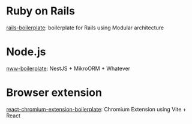 # Ruby on Rails

[rails-boilerplate](https://github.com/zgid123/rails-boilerplate): boilerplate for Rails using Modular architecture

# Node.js

[nww-boilerplate](https://github.com/zgid123/nmw-boilerplate): NestJS + MikroORM + Whatever

# Browser extension

[react-chromium-extension-boilerplate](https://github.com/zgid123/react-chromium-extension-boilerplate): Chromium Extension using Vite + React
